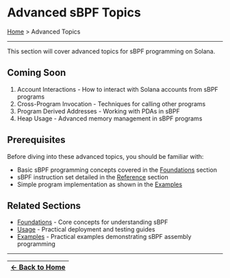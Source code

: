 # Advanced sBPF Topics

[Home](../../README.md) > Advanced Topics

---

This section will cover advanced topics for sBPF programming on Solana.

## Coming Soon

1. Account Interactions - How to interact with Solana accounts from sBPF programs
2. Cross-Program Invocation - Techniques for calling other programs
3. Program Derived Addresses - Working with PDAs in sBPF
4. Heap Usage - Advanced memory management in sBPF programs

## Prerequisites

Before diving into these advanced topics, you should be familiar with:
- Basic sBPF programming concepts covered in the [Foundations](../foundations/) section
- sBPF instruction set detailed in the [Reference](../reference/) section
- Simple program implementation as shown in the [Examples](../../examples/)

## Related Sections

- [Foundations](../foundations/) - Core concepts for understanding sBPF
- [Usage](../usage/) - Practical deployment and testing guides
- [Examples](../../examples/) - Practical examples demonstrating sBPF assembly programming

---

| [← Back to Home](../../README.md) |
|:---------------------------------:| 